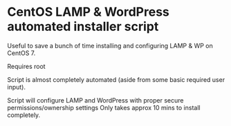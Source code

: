 # CentOS LAMP & WordPress automated installer script
Useful to save a bunch of time installing and configuring LAMP & WP on CentOS 7.

Requires root

Script is almost completely automated (aside from some basic required user input).

Script will configure LAMP and WordPress with proper secure permissions/ownership settings
Only takes approx 10 mins to install completely.
